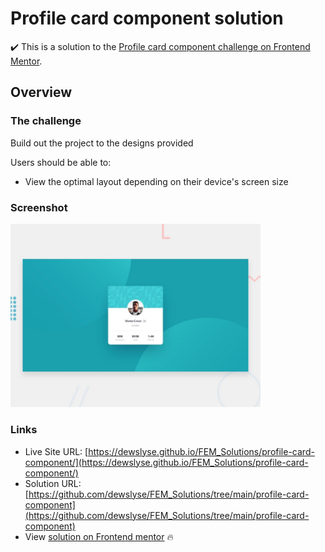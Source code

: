# Profile card component solution

:heavy_check_mark: This is a solution to the [Profile card component challenge on Frontend Mentor](https://www.frontendmentor.io/challenges/profile-card-component-cfArpWshJ).

## Overview

### The challenge

Build out the project to the designs provided

Users should be able to:

- View the optimal layout depending on their device's screen size

### Screenshot

<img src="./design/desktop-preview.jpg" alt="screenshot" width="400"/>
  
### Links

- Live Site URL: [https://dewslyse.github.io/FEM_Solutions/profile-card-component/](https://dewslyse.github.io/FEM_Solutions/profile-card-component/)
- Solution URL: [https://github.com/dewslyse/FEM_Solutions/tree/main/profile-card-component](https://github.com/dewslyse/FEM_Solutions/tree/main/profile-card-component)
- View [solution on Frontend mentor](https://www.frontendmentor.io/solutions/profile-card-component-solution-with-sass-wtz4UjDiB) :fire:
